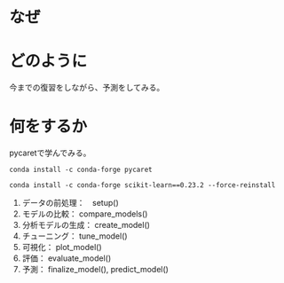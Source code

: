 # なぜ


# どのように
今までの復習をしながら、予測をしてみる。

# 何をするか
pycaretで学んでみる。

`conda install -c conda-forge pycaret`

`conda install -c conda-forge scikit-learn==0.23.2 --force-reinstall
`

1. データの前処理：　setup()
2. モデルの比較： compare_models()
3. 分析モデルの生成： create_model()
4. チューニング： tune_model()
5. 可視化： plot_model()
6. 評価： evaluate_model()
7. 予測： finalize_model(), predict_model()